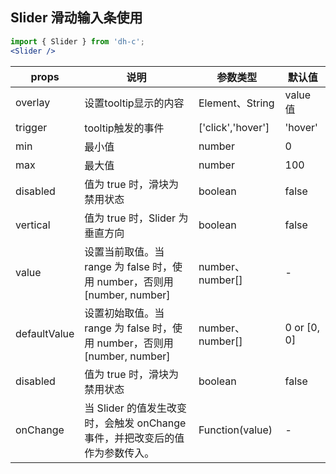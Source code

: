 ## **Slider** 滑动输入条使用
```jsx
import { Slider } from 'dh-c';
<Slider />
```
| props | 说明 | 参数类型 | 默认值|
|-------|-----|---------|------|
|overlay| 设置tooltip显示的内容| Element、String | value值|
|trigger | tooltip触发的事件|['click','hover']| 'hover'|
| min | 最小值 | number | 0|
| max | 最大值 | number | 100|
| disabled | 值为 true 时，滑块为禁用状态 | boolean | false|
| vertical |值为 true 时，Slider 为垂直方向 | boolean | false|
| value | 设置当前取值。当 range 为 false 时，使用 number，否则用 [number, number] | number、number[] | -|
| defaultValue | 设置初始取值。当 range 为 false 时，使用 number，否则用 [number, number] | number、number[] | 0 or [0, 0]|
| disabled | 值为 true 时，滑块为禁用状态 | boolean | false|
| onChange | 当 Slider 的值发生改变时，会触发 onChange 事件，并把改变后的值作为参数传入。 | Function(value) | -|
